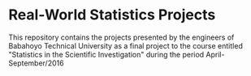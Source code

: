 # Real-World  Statistics Projects 
This repository contains the projects presented by the engineers of Babahoyo Technical University as a final project to the course entitled "Statistics in the Scientific Investigation" during the period April-September/2016
